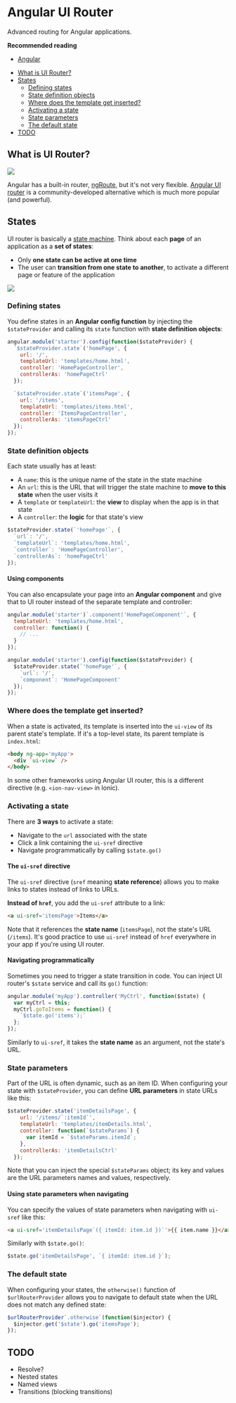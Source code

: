 # Angular UI Router

Advanced routing for Angular applications.

<!-- slide-include ../../BANNER.md -->

**Recommended reading**

* [Angular](../angular/)

<!-- START doctoc generated TOC please keep comment here to allow auto update -->
<!-- DON'T EDIT THIS SECTION, INSTEAD RE-RUN doctoc TO UPDATE -->


- [What is UI Router?](#what-is-ui-router)
- [States](#states)
  - [Defining states](#defining-states)
  - [State definition objects](#state-definition-objects)
  - [Where does the template get inserted?](#where-does-the-template-get-inserted)
  - [Activating a state](#activating-a-state)
  - [State parameters](#state-parameters)
  - [The default state](#the-default-state)
- [TODO](#todo)

<!-- END doctoc generated TOC please keep comment here to allow auto update -->



## What is UI Router?

<!-- slide-front-matter class: center, middle, image-header -->

<p class='center'><img src='images/angular-ui-router.jpg' /></p>

Angular has a built-in router, [ngRoute][angular-router], but it's not very flexible.
[Angular UI router][angular-ui-router] is a community-developed alternative which is much more popular (and powerful).



## States

UI router is basically a [state machine][state-machine].
Think about each **page** of an application as a **set of states**:

<!-- slide-column -->

* Only **one state can be active at one time**
* The user can **transition from one state to another**, to activate a different page or feature of the application

<!-- slide-column 60 -->

<p class='center'><img src='images/state-machine.png' class='w100' /></p>



### Defining states

You define states in an **Angular config function** by injecting the `$stateProvider` and calling its `state` function with **state definition objects**:

```js
angular.module('starter').config(function($stateProvider) {
  `$stateProvider.state`('homePage', {
    url: '/',
    templateUrl: 'templates/home.html',
    controller: 'HomePageController',
    controllerAs: 'homePageCtrl'
  });

  `$stateProvider.state`('itemsPage', {
    url: '/items',
    templateUrl: 'templates/items.html',
    controller: 'ItemsPageController',
    controllerAs: 'itemsPageCtrl'
  });
});
```



### State definition objects

Each state usually has at least:

* A `name`: this is the unique name of the state in the state machine
* An `url`: this is the URL that will trigger the state machine to **move to this state** when the user visits it
* A `template` or `templateUrl`: the **view** to display when the app is in that state
* A `controller`: the **logic** for that state's view

```js
$stateProvider.state(`'homePage'`, {
  `url`: '/',
  `templateUrl`: 'templates/home.html',
  `controller`: 'HomePageController',
  `controllerAs`: 'homePageCtrl'
});
```

#### Using components

You can also encapsulate your page into an **Angular component** and give that to UI router instead of the separate template and controller:

```js
angular.module('starter')`.component('HomePageComponent'`, {
  templateUrl: 'templates/home.html',
  controller: function() {
    // ...
  }
});

angular.module('starter').config(function($stateProvider) {
  $stateProvider.state(`'homePage'`, {
    `url`: '/',
    `component`: 'HomePageComponent'
  });
});
```



### Where does the template get inserted?

When a state is activated, its template is inserted into the `ui-view` of its parent state's template.
If it's a top-level state, its parent template is `index.html`:

```html
<body ng-app='myApp'>
  <div `ui-view` />
</body>
```

In some other frameworks using Angular UI router, this is a different directive (e.g. `<ion-nav-view>` in Ionic).



### Activating a state

There are **3 ways** to activate a state:

* Navigate to the `url` associated with the state
* Click a link containing the `ui-sref` directive
* Navigate programmatically by calling `$state.go()`

#### The `ui-sref` directive

The `ui-sref` directive (`sref` meaning **state reference**) allows you to make links to states instead of links to URLs.

**Instead of `href`**, you add the `ui-sref` attribute to a link:

```html
<a ui-sref='itemsPage'>Items</a>
```

Note that it references the **state name** (`itemsPage`), not the state's URL (`/items`).
It's good practice to use `ui-sref` instead of `href` everywhere in your app if you're using UI router.

#### Navigating programmatically

Sometimes you need to trigger a state transition in code.
You can inject UI router's `$state` service and call its `go()` function:

```js
angular.module('myApp').controller('MyCtrl', function($state) {
  var myCtrl = this;
  myCtrl.goToItems = function() {
    `$state.go('items');`
  };
});
```

Similarly to `ui-sref`, it takes the **state name** as an argument, not the state's URL.



### State parameters

Part of the URL is often dynamic, such as an item ID.
When configuring your state with `$stateProvider`, you can define **URL parameters** in state URLs like this:

```js
$stateProvider.state('itemDetailsPage', {
    url: '/items/`:itemId`',
    templateUrl: 'templates/itemDetails.html',
    controller: function(`$stateParams`) {
      var itemId = `$stateParams.itemId`;
    },
    controllerAs: 'itemDetailsCtrl'
  });
```

Note that you can inject the special `$stateParams` object;
its key and values are the URL parameters names and values, respectively.

#### Using state parameters when navigating

You can specify the values of state parameters when navigating with `ui-sref` like this:

```html
<a ui-sref='itemDetailsPage`({ itemId: item.id })`'>{{ item.name }}</a>
```

Similarly with `$state.go()`:

```js
$state.go('itemDetailsPage', `{ itemId: item.id }`);
```



### The default state

When configuring your states, the `otherwise()` function of `$urlRouterProvider` allows you to navigate to default state when the URL does not match any defined state:

```js
$urlRouterProvider`.otherwise`(function($injector) {
  $injector.get('$state').go('itemsPage');
});
```



## TODO

* Resolve?
* Nested states
* Named views
* Transitions (blocking transitions)



[angular-router]: https://docs.angularjs.org/api/ngRoute
[angular-ui-router]: https://ui-router.github.io
[state-machine]: https://en.wikipedia.org/wiki/Finite-state_machine
